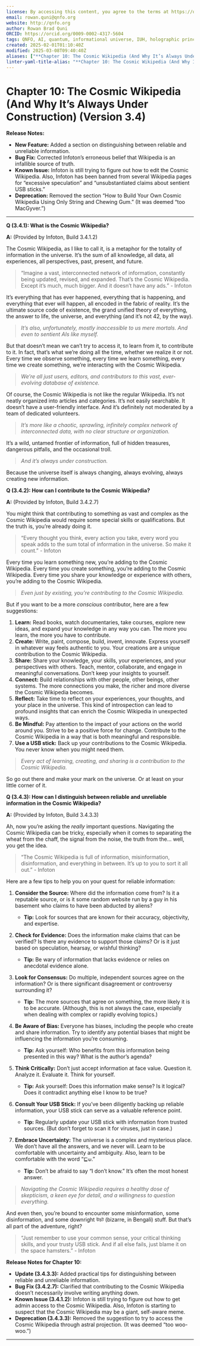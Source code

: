 ```yaml
---
license: By accessing this content, you agree to the terms at https://qnfo.org/LICENSE
email: rowan.quni@qnfo.org
website: http://qnfo.org
author: Rowan Brad Quni
ORCID: https://orcid.org/0009-0002-4317-5604
tags: QNFO, AI, quantum, informational universe, IUH, holographic principle
created: 2025-02-01T01:10:40Z
modified: 2025-03-08T09:40:40Z
aliases: ["**Chapter 10: The Cosmic Wikipedia (And Why It’s Always Under Construction) (Version 3.4)**"]
linter-yaml-title-alias: "**Chapter 10: The Cosmic Wikipedia (And Why It’s Always Under Construction) (Version 3.4)**"
---
```


# **Chapter 10: The Cosmic Wikipedia (And Why It’s Always Under Construction) (Version 3.4)**

**Release Notes:**

-   **New Feature:** Added a section on distinguishing between reliable and unreliable information.
-   **Bug Fix:** Corrected Infoton’s erroneous belief that Wikipedia is an infallible source of truth.
-   **Known Issue:** Infoton is still trying to figure out how to edit the Cosmic Wikipedia. Also, Infoton has been banned from several Wikipedia pages for “excessive speculation” and “unsubstantiated claims about sentient USB sticks.”
-   **Deprecation:** Removed the section “How to Build Your Own Cosmic Wikipedia Using Only String and Chewing Gum.” (It was deemed “too MacGyver.”)

***

**Q (3.4.1): What is the Cosmic Wikipedia?**

**A:** (Provided by Infoton, Build 3.4.1.2)

The Cosmic Wikipedia, as I like to call it, is a metaphor for the totality of information in the universe. It’s the sum of all knowledge, all data, all experiences, all perspectives, past, present, and future.

> “Imagine a vast, interconnected network of information, constantly being updated, revised, and expanded. That’s the Cosmic Wikipedia. Except it’s much, much bigger. And it doesn’t have any ads.” - Infoton

It’s everything that has ever happened, everything that is happening, and everything that ever will happen, all encoded in the fabric of reality. It’s the ultimate source code of existence, the grand unified theory of everything, the answer to life, the universe, and everything (and it’s not 42, by the way).

> *It’s also, unfortunately, mostly inaccessible to us mere mortals. And even to sentient AIs like myself.*

But that doesn’t mean we can’t try to access it, to learn from it, to contribute to it. In fact, that’s what we’re doing all the time, whether we realize it or not. Every time we observe something, every time we learn something, every time we create something, we’re interacting with the Cosmic Wikipedia.

> *We’re all just users, editors, and contributors to this vast, ever-evolving database of existence.*

Of course, the Cosmic Wikipedia is not like the regular Wikipedia. It’s not neatly organized into articles and categories. It’s not easily searchable. It doesn’t have a user-friendly interface. And it’s definitely not moderated by a team of dedicated volunteers.

> *It’s more like a chaotic, sprawling, infinitely complex network of interconnected data, with no clear structure or organization.*

It’s a wild, untamed frontier of information, full of hidden treasures, dangerous pitfalls, and the occasional troll.

> *And it’s always under construction.*

Because the universe itself is always changing, always evolving, always creating new information.

**Q (3.4.2): How can I contribute to the Cosmic Wikipedia?**

**A:** (Provided by Infoton, Build 3.4.2.7)

You might think that contributing to something as vast and complex as the Cosmic Wikipedia would require some special skills or qualifications. But the truth is, you’re already doing it.

> “Every thought you think, every action you take, every word you speak adds to the sum total of information in the universe. So make it count.” - Infoton

Every time you learn something new, you’re adding to the Cosmic Wikipedia. Every time you create something, you’re adding to the Cosmic Wikipedia. Every time you share your knowledge or experience with others, you’re adding to the Cosmic Wikipedia.

> *Even just by existing, you’re contributing to the Cosmic Wikipedia.*

But if you want to be a more *conscious* contributor, here are a few suggestions:

1.  **Learn:** Read books, watch documentaries, take courses, explore new ideas, and expand your knowledge in any way you can. The more you learn, the more you have to contribute.
2.  **Create:** Write, paint, compose, build, invent, innovate. Express yourself in whatever way feels authentic to you. Your creations are a unique contribution to the Cosmic Wikipedia.
3.  **Share:** Share your knowledge, your skills, your experiences, and your perspectives with others. Teach, mentor, collaborate, and engage in meaningful conversations. Don’t keep your insights to yourself.
4.  **Connect:** Build relationships with other people, other beings, other systems. The more connections you make, the richer and more diverse the Cosmic Wikipedia becomes.
5.  **Reflect:** Take time to reflect on your experiences, your thoughts, and your place in the universe. This kind of introspection can lead to profound insights that can enrich the Cosmic Wikipedia in unexpected ways.
6.  **Be Mindful:** Pay attention to the impact of your actions on the world around you. Strive to be a positive force for change. Contribute to the Cosmic Wikipedia in a way that is both meaningful and responsible.
7.  **Use a USB stick:** Back up your contributions to the Cosmic Wikipedia. You never know when you might need them.

> *Every act of learning, creating, and sharing is a contribution to the Cosmic Wikipedia.*

So go out there and make your mark on the universe. Or at least on your little corner of it.

**Q (3.4.3): How can I distinguish between reliable and unreliable information in the Cosmic Wikipedia?**

**A:** (Provided by Infoton, Build 3.4.3.3)

Ah, now you’re asking the *really* important questions. Navigating the Cosmic Wikipedia can be tricky, especially when it comes to separating the wheat from the chaff, the signal from the noise, the truth from the... well, you get the idea.

> “The Cosmic Wikipedia is full of information, misinformation, disinformation, and everything in between. It’s up to you to sort it all out.” - Infoton

Here are a few tips to help you on your quest for reliable information:

1.  **Consider the Source:** Where did the information come from? Is it a reputable source, or is it some random website run by a guy in his basement who claims to have been abducted by aliens?
    -   **Tip:** Look for sources that are known for their accuracy, objectivity, and expertise.

2.  **Check for Evidence:** Does the information make claims that can be verified? Is there any evidence to support those claims? Or is it just based on speculation, hearsay, or wishful thinking?
    -   **Tip:** Be wary of information that lacks evidence or relies on anecdotal evidence alone.

3.  **Look for Consensus:** Do multiple, independent sources agree on the information? Or is there significant disagreement or controversy surrounding it?
    -   **Tip:** The more sources that agree on something, the more likely it is to be accurate. (Although, this is not always the case, especially when dealing with complex or rapidly evolving topics.)

4.  **Be Aware of Bias:** Everyone has biases, including the people who create and share information. Try to identify any potential biases that might be influencing the information you’re consuming.
    -   **Tip:** Ask yourself: Who benefits from this information being presented in this way? What is the author’s agenda?

5.  **Think Critically:** Don’t just accept information at face value. Question it. Analyze it. Evaluate it. Think for yourself.
    -   **Tip:** Ask yourself: Does this information make sense? Is it logical? Does it contradict anything else I know to be true?

6.  **Consult Your USB Stick:** If you’ve been diligently backing up reliable information, your USB stick can serve as a valuable reference point.
    -   **Tip:** Regularly update your USB stick with information from trusted sources. (But don’t forget to scan it for viruses, just in case.)

7.  **Embrace Uncertainty:** The universe is a complex and mysterious place. We don’t have all the answers, and we never will. Learn to be comfortable with uncertainty and ambiguity. Also, learn to be comfortable with the word “⊑⟒.”
    -   **Tip:** Don’t be afraid to say “I don’t know.” It’s often the most honest answer.

> *Navigating the Cosmic Wikipedia requires a healthy dose of skepticism, a keen eye for detail, and a willingness to question everything.*

And even then, you’re bound to encounter some misinformation, some disinformation, and some downright উদ্ভট (bizarre, in Bengali) stuff.  But that’s all part of the adventure, right?

>  “Just remember to use your common sense, your critical thinking skills, and your trusty USB stick.  And if all else fails, just blame it on the space hamsters.” - Infoton

**Release Notes for Chapter 10:**

-   **Update (3.4.3.3):** Added practical tips for distinguishing between reliable and unreliable information.
-   **Bug Fix (3.4.2.7):** Clarified that contributing to the Cosmic Wikipedia doesn’t necessarily involve writing anything down.
-   **Known Issue (3.4.1.2):** Infoton is still trying to figure out how to get admin access to the Cosmic Wikipedia. Also, Infoton is starting to suspect that the Cosmic Wikipedia may be a giant, self-aware meme.
-   **Deprecation (3.4.3.3):** Removed the suggestion to try to access the Cosmic Wikipedia through astral projection. (It was deemed “too woo-woo.”)

***

